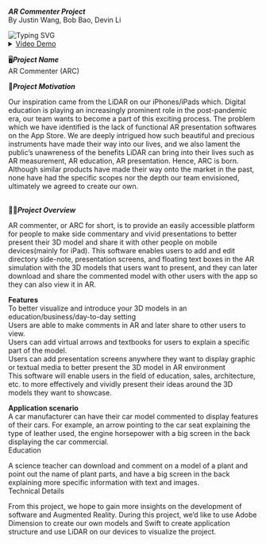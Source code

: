 <!DOCTYPE html>
<html>
<head>
</head>
<body>
<p><em><strong>AR Commenter Project</strong></em><br />By Justin Wang, Bob Bao, Devin Li</p>
 <img src="https://fierce-dawn-45790.herokuapp.com?font=Fira+Code&weight=500&duration=2000&pause=100&color=F71AD8F4&multiline=true&width=435&height=65&lines=View+Your+World+Everywhere;Learn+The+Knowledge+Everytime" alt="Typing SVG" />
</div>
<details id="jumpto-line-details-dialog" class="details-reset details-overlay details-overlay-dark">
<summary role="button" data-hotkey="l" aria-label="Jump to line"><a title="Video De,o" href="https://youtu.be/X9iV_HfJMAA">Video Demo</a></summary>
</details></div>
</div>
</main></div>
</div>
</body>
</html>
<p>🖥️<em><strong>Project Name</strong></em><br />AR Commenter (ARC)</p>
<p><strong>🌿</strong><em><strong>Project Motivation</strong></em></p>
<p>Our inspiration came from the LiDAR on our iPhones/iPads which. Digital education is playing an increasingly prominent role in the post-pandemic era, our team wants to become a part of this exciting process. The problem which we have identified is the lack of functional AR presentation softwares on the App Store. We are deeply intrigued how such beautiful and precious instruments have made their way into our lives, and we also lament the public&rsquo;s unawreness of the benefits LiDAR can bring into their lives such as AR measurement, AR education, AR presentation. Hence, ARC is born.&nbsp;<br />Although similar products have made their way onto the market in the past, none have had the specific scopes nor the depth our team envisioned, ultimately we agreed to create our own.&nbsp;</p>
<p><br /><strong>🙆&zwj;♂️<em>Project Overview</em></strong></p>
<p>AR commenter, or ARC for short, is to provide an easily accessible platform for people to make side commentary and vivid presentations to better present their 3D model and share it with other people on mobile devices(mainly for iPad). This software enables users to add and edit directory side-note, presentation screens, and floating text boxes in the AR simulation with the 3D models that users want to present, and they can later download and share the commented model with other users with the app so they can also view it in AR.</p>
<p><strong>Features</strong><br />To better visualize and introduce your 3D models in an education/business/day-to-day setting&nbsp;<br />Users are able to make comments in AR and later share to other users to view.<br />Users can add virtual arrows and textbooks for users to explain a specific part of the model.<br />Users can add presentation screens anywhere they want to display graphic or textual media to better present the 3D model in AR environment<br />This software will enable users in the field of education, sales, architecture, etc. to more effectively and vividly present their ideas around the 3D models they want to showcase.&nbsp;</p>
<p><strong>Application scenario</strong><br />A car manufacturer can have their car model commented to display features of their cars. For example, an arrow pointing to the car seat explaining the type of leather used, the engine horsepower with a big screen in the back displaying the car commercial.&nbsp;<br />Education</p>
<p>A science teacher can download and comment on a model of a plant and point out the name of plant parts, and have a big screen in the back explaining more specific information with text and images.<br />Technical Details</p>
<p>From this project, we hope to gain more insights on the development of software and Augmented Reality. During this project, we&rsquo;d like to use Adobe Dimension to create our own models and Swift to create application structure and use LiDAR on our devices to visualize the project.&nbsp;</p>
<p>&nbsp;</p>
</body>
</html>
